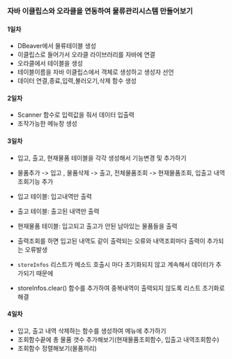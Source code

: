 ### 자바 이클립스와 오라클을 연동하여 물류관리시스템 만들어보기

#### 1일차
- DBeaver에서 물류테이블 생성
- 이클립스로 들어가서 오라클 라이브러리를 자바에 연결
- 오라클에서 테이블을 생성
- 테이블이름을 자바 이클립스에서 객체로 생성하고 생성자 선언
- 데이터 연결,종료,입력,불러오기,삭제 함수 생성

#### 2일차
- Scanner 함수로 입력값을 줘서 데이터 입출력
- 조작가능한 메뉴창 생성

#### 3일차 
- 입고, 출고, 현재물품 테이블을 각각 생성해서 기능변경 및 추가하기
- 물품추가 -> 입고 , 물품삭제 -> 출고, 전체물품조회 -> 현재물품조회, 입출고 내역조회기능 추가 
- 입고 테이블: 입고내역만 출력 
- 출고 테이블: 출고된 내역만 출력 
- 현재물품 테이블: 입고되고 출고가 안된 남아있는 물품들을 출력

- 출력조회를 하면 입고된 내역도 같이 출력되는 오류와 내역조회마다 출력이 추가되는 오류발생
- `storeInfos` 리스트가 메소드 호출시 마다 초기화되지 않고 계속해서 데이터가 추가되기 때문에 
- storeInfos.clear() 함수를 추가하여 중복내역이 출력되지 않도록 리스트 초기화로 해결

#### 4일차 
- 입고, 출고 내역 삭제하는 함수를 생성하여 메뉴에 추가하기
- 조회함수끝에 총 물품 갯수 추가해보기(현재물품조회함수, 입출고 내역조회함수)
- 조회함수 정렬해보기(물품끼리)